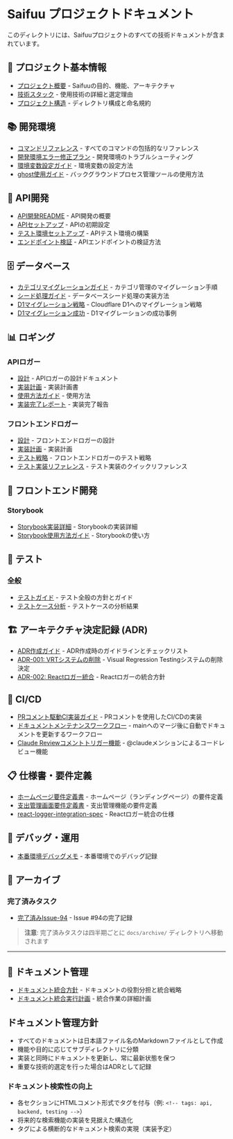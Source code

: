# Saifuu プロジェクトドキュメント
<!-- tags: saifuu, documentation, index, readme, architecture, development, testing, api, frontend, devops -->

このディレクトリには、Saifuuプロジェクトのすべての技術ドキュメントが含まれています。

## 📌 プロジェクト基本情報
<!-- tags: overview, architecture, stack, structure -->

- [プロジェクト概要](./プロジェクト概要.md) - Saifuuの目的、機能、アーキテクチャ
- [技術スタック](./技術スタック.md) - 使用技術の詳細と選定理由
- [プロジェクト構造](./プロジェクト構造.md) - ディレクトリ構成と命名規約

## 📚 開発環境
<!-- tags: setup, environment, troubleshooting, commands -->

- [コマンドリファレンス](./コマンドリファレンス.md) - すべてのコマンドの包括的なリファレンス
- [開発環境エラー修正プラン](./開発環境/開発環境エラー修正プラン.md) - 開発環境のトラブルシューティング
- [環境変数設定ガイド](./開発環境/環境変数設定ガイド.md) - 環境変数の設定方法
- [ghost使用ガイド](./開発環境/ghost使用ガイド.md) - バックグラウンドプロセス管理ツールの使用方法

## 🔌 API開発
<!-- tags: api, backend, hono, cloudflare, logger -->

- [API開発README](./API開発/README.md) - API開発の概要
- [APIセットアップ](./API開発/setup.md) - APIの初期設定
- [テスト環境セットアップ](./API開発/test-environment-setup.md) - APIテスト環境の構築
- [エンドポイント検証](./API開発/endpoint-verification.md) - APIエンドポイントの検証方法

## 🗄️ データベース
<!-- tags: database, d1, migration, seed, cloudflare -->

- [カテゴリマイグレーションガイド](./データベース/カテゴリマイグレーションガイド.md) - カテゴリ管理のマイグレーション手順
- [シード処理ガイド](./データベース/シード処理ガイド.md) - データベースシード処理の実装方法
- [D1マイグレーション戦略](./データベース/d1-migration-strategy.md) - Cloudflare D1へのマイグレーション戦略
- [D1マイグレーション成功](./データベース/d1-migration-success.md) - D1マイグレーションの成功事例

## 📊 ロギング
<!-- tags: logging, logger, monitoring, api-logger, frontend-logger -->

### APIロガー

- [設計](./ロギング/API/設計.md) - APIロガーの設計ドキュメント
- [実装計画](./ロギング/API/実装計画.md) - 実装計画書
- [使用方法ガイド](./ロギング/API/使用方法ガイド.md) - 使用方法
- [実装完了レポート](./ロギング/API/実装完了レポート.md) - 実装完了報告

### フロントエンドロガー

- [設計](./ロギング/フロントエンド/設計.md) - フロントエンドロガーの設計
- [実装計画](./ロギング/フロントエンド/実装計画.md) - 実装計画
- [テスト戦略](./ロギング/フロントエンド/テスト戦略.md) - フロントエンドロガーのテスト戦略
- [テスト実装リファレンス](./ロギング/フロントエンド/テスト実装リファレンス.md) - テスト実装のクイックリファレンス

## 🎨 フロントエンド開発
<!-- tags: frontend, react, nextjs, storybook, logger, components, ui -->

### Storybook

- [Storybook実装詳細](./storybook/実装詳細.md) - Storybookの実装詳細
- [Storybook使用方法ガイド](./storybook/使用方法ガイド.md) - Storybookの使い方


## 🧪 テスト
<!-- tags: testing, unit-test, integration-test, e2e, vitest, playwright, coverage -->

### 全般

- [テストガイド](./テスト/テストガイド.md) - テスト全般の方針とガイド
- [テストケース分析](./テスト/テストケース分析.md) - テストケースの分析結果


## 🏗 アーキテクチャ決定記録 (ADR)
<!-- tags: architecture, decision-record, adr, design, technical-decisions -->

- [ADR作成ガイド](./adr/ADR作成ガイド.md) - ADR作成時のガイドラインとチェックリスト
- [ADR-001: VRTシステムの削除](./adr/001-remove-vrt-system.md) - Visual Regression Testingシステムの削除決定
- [ADR-002: Reactロガー統合](./adr/002-react-logger-integration.md) - Reactロガーの統合方針

## 🚀 CI/CD
<!-- tags: ci, cd, github-actions, automation, deployment, workflow -->

- [PRコメント駆動CI実装ガイド](./ci/PRコメント駆動CI実装ガイド.md) - PRコメントを使用したCI/CDの実装
- [ドキュメントメンテナンスワークフロー](./ci/ドキュメントメンテナンスワークフロー.md) - mainへのマージ後に自動でドキュメントを更新するワークフロー
- [Claude Reviewコメントトリガー機能](./CI-CD/claude-review-comment-trigger.md) - @claudeメンションによるコードレビュー機能

## 📋 仕様書・要件定義
<!-- tags: specification, requirements, documentation, feature-spec, homepage -->

- [ホームページ要件定義書](./ホームページ要件定義書.md) - ホームページ（ランディングページ）の要件定義
- [支出管理画面要件定義書](./支出管理画面要件定義書.md) - 支出管理機能の要件定義
- [react-logger-integration-spec](./react-logger-integration-spec.md) - Reactロガー統合の仕様

## 🐛 デバッグ・運用
<!-- tags: debugging, production, monitoring, troubleshooting, operations -->

- [本番環境デバッグメモ](./本番環境デバッグメモ.md) - 本番環境でのデバッグ記録

## 📝 アーカイブ
<!-- tags: archive, completed, historical, legacy -->

### 完了済みタスク

- [完了済みIssue-94](./完了済みIssue-94.md) - Issue #94の完了記録

> **注意**: 完了済みタスクは四半期ごとに `docs/archive/` ディレクトリへ移動されます

---

## 📖 ドキュメント管理
<!-- tags: documentation, management, policy, integration -->

- [ドキュメント統合方針](./ドキュメント統合方針.md) - ドキュメントの役割分担と統合戦略
- [ドキュメント統合実行計画](./ドキュメント統合実行計画.md) - 統合作業の詳細計画

## ドキュメント管理方針

- すべてのドキュメントは日本語ファイル名のMarkdownファイルとして作成
- 機能や目的に応じてサブディレクトリに分類
- 実装と同時にドキュメントを更新し、常に最新状態を保つ
- 重要な技術的選定を行った場合はADRとして記録

### ドキュメント検索性の向上

- 各セクションにHTMLコメント形式でタグを付与（例: `<!-- tags: api, backend, testing -->`）
- 将来的な検索機能の実装を見据えた構造化
- タグによる横断的なドキュメント検索の実現（実装予定）